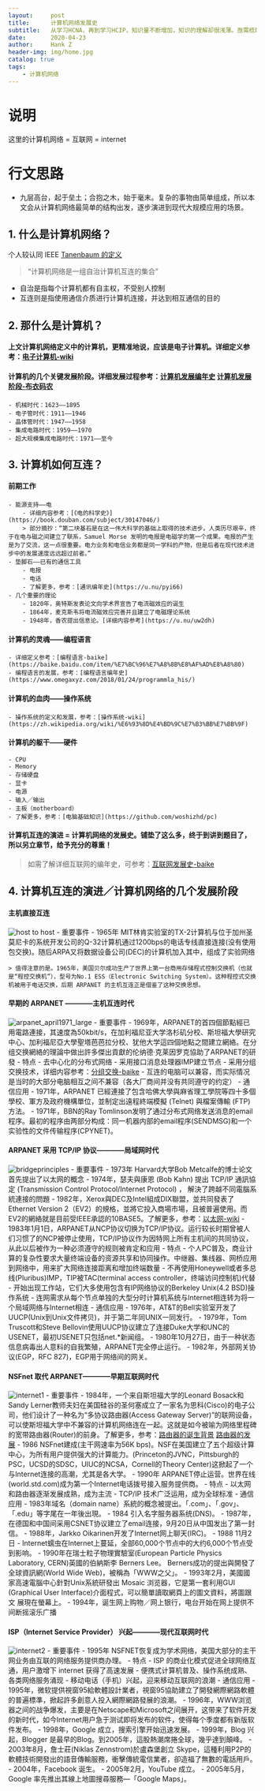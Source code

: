 ```yaml
---
layout:     post
title:      计算机网络发展史
subtitle:   从学习HCNA，再到学习HCIP，知识量不断增加，知识的理解却很浅薄。亟需梳理总结，弄懂基础网络知识的原理和由来
date:       2020-04-23
author:     Hank Z
header-img: img/home.jpg
catalog: true
tags:
    - 计算机网络
---
```


# 说明
这里的计算机网络 = 互联网 = internet

# 行文思路
- 九层高台，起于垒土；合抱之木，始于毫末。复杂的事物由简单组成，所以本文会从计算机网络最简单的结构出发，逐步演进到现代大规模应用的场景。

## 1. 什么是计算机网络？
个人较认同 IEEE [Tanenbaum 的定义](http://www.kfu.edu.cn/__local/5/12/31/621F7BE0D8218174C76EE8362BB_39A50BBC_39C6AC.pdf)
> “计算机网络是一组自治计算机互连的集合”
- 自治是指每个计算机都有自主权，不受别人控制
- 互连则是指使用通信介质进行计算机连接，并达到相互通信的目的

## 2. 那什么是计算机？
#### 上文计算机网络定义中的计算机，更精准地说，应该是电子计算机。详细定义参考：[电子计算机-wiki](https://zh.wikipedia.org/wiki/%E7%94%B5%E5%AD%90%E8%AE%A1%E7%AE%97%E6%9C%BA)
#### 计算机的几个关键发展阶段。详细发展过程参考：[计算机发展编年史](https://wenku.baidu.com/view/a39f83126bd97f192279e9a5.html) [计算机发展阶段-布衣码农](https://www.cnblogs.com/noteless/p/9242963.html)
	- 机械时代：1623——1895
	- 电子管时代：1911——1946
	- 晶体管时代：1947——1958
	- 集成电路时代：1959——1970
	- 超大规模集成电路时代：1971——至今

## 3. 计算机如何互连？
#### 前期工作
	- 能源支持——电
		- 详细内容参考：[《电的科学史》](https://book.douban.com/subject/30147046/)
		> 部分摘抄：“第二块基石是在这一伟大科学的基础上取得的技术进步。人类历尽艰辛，终于在电与磁之间建立了联系，Samuel Morse 发明的电报是电磁学的第一个成果。电报的产生是为了交流，这一点很重要。电力业务和电信业务都是同一学科的产物，但是后者在现代技术进步中的发展速度远远超过前者。”
	- 垫脚石——已有的通信工具
		- 电报
		- 电话
		- 了解更多，参考：[通讯编年史](https://u.nu/pyi66)
	- 几个重要的理论
		- 1820年，奥特斯发表论文向学术界宣告了电流磁效应的诞生
		- 1864年，麦克斯韦将电流磁效应完善并且建立了电磁理论系统
		- 1948年，香农提出信息论。[详细内容参考](https://u.nu/uw2dh)
#### 计算机的灵魂——编程语言
	- 详细定义参考：[编程语言-baike](https://baike.baidu.com/item/%E7%BC%96%E7%A8%8B%E8%AF%AD%E8%A8%80)
	- 编程语言的发展，参考：[编程语言编年史](https://www.omegaxyz.com/2018/01/24/programmla_his/)
#### 计算机的血肉——操作系统	
	- 操作系统的定义和发展，参考：[操作系统-wiki](https://zh.wikipedia.org/wiki/%E6%93%8D%E4%BD%9C%E7%B3%BB%E7%BB%9F)
#### 计算机的躯干——硬件
	- CPU
	- Memory
	- 存储硬盘
	- 显卡
	- 电源
	- 输入／输出
	- 主板（motherboard）	
	- 了解更多，参考：[电脑基础知识](https://github.com/woshizhd/pc)

#### 计算机互连的演进 = 计算机网络的发展史。铺垫了这么多，终于到讲到题目了，所以另立章节，给予充分的尊重！
> 如需了解详细互联网的编年史，可参考：[互联网发展史-baike](https://baike.baidu.com/item/%E4%BA%92%E8%81%94%E7%BD%91%E5%8F%91%E5%B1%95%E5%8F%B2/4635625)

## 4. 计算机互连的演进／计算机网络的几个发展阶段
#### 主机直接互连
![host to host](https://tva1.sinaimg.cn/large/007S8ZIlly1ged0t080q7j30ii04m74e.jpg)
	- 重要事件
		- 1965年 MIT林肯实验室的TX-2计算机与位于加州圣莫尼卡的系统开发公司的Q-32计算机通过1200bps的电话专线直接连接(没有使用包交换)。随后ARPA又将数据设备公司(DEC)的计算机加入其中，组成了实验网络

	> 值得注意的是。1965年，美国贝尔成功生产了世界上第一台商用存储程式控制交换机（也就是“程控交换机”），型号为No.1 ESS（Electronic Switching System）。这种程控式交换机被用于电话交换，后期 ARPANET 的主机互连正是借鉴了这种交换思想。

#### 早期的 ARPANET ————主机互连时代
![arpanet_april1971_large](https://tva1.sinaimg.cn/large/007S8ZIlly1ged1020e3og318m0u0wf6.gif)
	- 重要事件
		- 1969年，ARPANET的首四個節點經已用電路連接，其速度為50kbit/s，在加利福尼亚大学洛杉矶分校、斯坦福大學研究中心、加利福尼亞大學聖塔芭芭拉分校、犹他大学這四個地點之間建立網絡。在分组交换網絡的理論中做出許多傑出貢獻的伦纳德·克莱因罗克協助了ARPANET的研發
	- 特点
		- 去中心化的分布式网络
		- 采用接口消息处理器IMP建立节点
		- 采用分组交换技术，详细内容参考：[分组交换-baike](https://baike.baidu.com/item/%E5%88%86%E7%BB%84%E4%BA%A4%E6%8D%A2)
		- 互连的电脑可以兼容，而实际情况是当时的大部分电脑相互之间不兼容（各大厂商间并没有共同遵守的约定）
	- 通信应用
		- 1971年，ARPANET 已經連接了包含哈佛大學與麻省理工學院等四十多個學校、軍方及政府機構單位，並制定出遠程終端模擬 (Telnet) 與檔案傳輸 (FTP) 方法。
		- 1971年，BBN的Ray Tomlinson发明了通过分布式网络发送消息的email程序。最初的程序由两部分构成：同一机器内部的email程序(SENDMSG)和一个实验性的文件传输程序(CPYNET)。

#### ARPANET 采用 TCP/IP 协议————局域网时代
![bridgeprinciples](https://tva1.sinaimg.cn/large/007S8ZIlly1ged6xk5jhmj311a0qqtak.jpg)
	- 重要事件
		- 1973年 Harvard大学Bob Metcalfe的博士论文首先提出了以太网的概念
		- 1974年，瑟夫與康恩 (Bob Kahn) 提出 TCP/IP 通訊協定 (Transmission Control Protocol/Internet Protocol) ， 解決了跨越不同電腦系統連接的問題
		- 1982年，Xerox與DEC及Intel組成DIX聯盟，並共同發表了Ethernet Version 2（EV2）的規格，並將它投入商場市場，且被普遍使用。而EV2的網絡就是目前受IEEE承認的10BASE5。了解更多，参考：[以太网-wiki](https://zh.wikipedia.org/wiki/%E4%BB%A5%E5%A4%AA%E7%BD%91)
		- 1983年1月1日，ARPANET从NCP协议切换为TCP/IP协议。运行较长时期曾被人们习惯了的NCP被停止使用，TCP/IP协议作为因特网上所有主机间的共同协议，从此以后被作为一种必须遵守的规则被肯定和应用
	- 特点
		- 个人PC普及，商业计算的复杂性要求大量终端设备的资源共享和协同操作。中继器、集线器、网桥应用到网络中，用来扩大网络连接距离和增加终端数量
		- 不再使用Honeywell或者多总线(Pluribus)IMP，TIP被TAC(terminal access controller，终端访问控制机)代替
		- 开始出现工作站，它们大多使用包含有IP网络协议的Berkeley Unix(4.2 BSD)操作系统
		- 连网需求从每个节点单独的大型分时计算机系统与Internet相连转为将一个局域网络与Internet相连
	- 通信应用
		- 1976年，AT&T的Bell实验室开发了UUCP(Unix到Unix文件拷贝)，并于第二年同UNIX一同发行。
		- 1979年，Tom Truscott和Steve Bellovin使用UUCP协议建立了连接Duke大学和UNC的USENET，最初USENET只包括net.*新闻组。
		- 1980年10月27日，由于一种状态信息病毒出人意料的自我繁殖，ARPANET完全停止运行。
		- 1982年，外部网关协议(EGP，RFC 827)，EGP用于网络间的网关。


	
#### NSFnet 取代 ARPANET————早期互联网时代
![internet1](https://tva1.sinaimg.cn/large/007S8ZIlly1ged7dyyuj0j30xc0iiabe.jpg)
	- 重要事件
		- 1984年，一个来自斯坦福大学的Leonard Bosack和Sandy Lerner教师夫妇在美国硅谷的圣何塞成立了一家名为思科(Cisco)的电子公司，他们设计了一种名为“多协议路由器(Access Gateway Server)”的联网设备，可以使斯坦福大学中不兼容的计算机网络连在一起。这就是如今被喻为网络里程碑的宽带路由器(Router)的前身。了解更多，参考：[路由器的诞生背景](https://u.nu/pwaeb)  [路由器的发展](https://u.nu/cwg3m)
		- 1986 NSFnet建成(主干网速率为56K bps)。NSF在美国建立了五个超级计算中心，为所有用户提供强大的计算能力。(Princeton的JVNC，Pittsburgh的PSC，UCSD的SDSC，UIUC的NCSA，Cornell的Theory Center)这掀起了一个与Internet连接的高潮，尤其是各大学。
		- 1990年 ARPANET停止运营。世界在线(world.std.com)成为第一个Internet电话拨号接入服务提供商。
	- 特点
		- 以太网和路由器逐渐发展成熟，成为主流
		- TCP/IP 技术广泛运用，成为全球标准
	- 通信应用
		- 1983年域名（domain name）系統的概念被提出。「.com」、「.gov」、「.edu」等字尾在一年後出現。
		- 1984 引入名字服务器系统(DNS)。
		- 1987年，在德国和中国间采用CSNET协议建立了email连接，9月20日从中国发出了第一封信。
		- 1988年，Jarkko Oikarinen开发了Internet网上聊天(IRC)。
		- 1988 11月2日 - Internet蠕虫在Internet上蔓延，全部60,000个节点中的大约6,000个节点受到影响。
		- 1990年在瑞士粒子物理實驗室(European Particle Physics Laboratory, CERN)英國的伯納斯李 Berners Lee。 Berners成功的提出與開發了全球資訊網(World Wide Web)，被稱為「WWW之父」。
		- 1993年2月，美國國家高速電腦中心針對Unix系統研發出 Mosaic 浏览器，它是第一套利用GUI (Graphical User Interface)介面程式，可以簡單讀取網頁上的圖文資料，將圖跟文 展現在螢幕上。
		- 1994年，诞生网上购物／网上银行，电台开始在网上提供不间断摇滚乐广播

#### ISP（Internet Service Provider） 兴起————现代互联网时代
![internet2](https://tva1.sinaimg.cn/large/007S8ZIlly1ged79i7a36j30u012ath8.jpg)
	- 重要事件
		- 1995年 NSFNET恢复成为学术网络，美国大部分的主干网业务由互联的网络服务提供商办理。
	- 特点
		- ISP 的商业化模式促进全球网络互通，用户激增下 internet 获得了高速发展
		- 便携式计算机普及、操作系统成熟、各类网络服务涌现
		- 移动电话（手机）兴起，迎来移动互联网的浪潮
	- 通信应用
		- 1995年，微软提供視窗95給軟體設計業者，視窗95協助建立了開發網際網路軟體的普遍標準，掀起許多創意人投入網際網路發展的浪潮。
		- 1996年，WWW浏览器之间的战争爆发，主要是在Netscape和Microsoft之间展开，这带来了软件开发的新时代，如今Internet用户急于测试即将发布的软件，使得每个季度都有新版软件发布。
		- 1998年，Google 成立，搜索引擎开始迅速发展。
		- 1999年，Blog 兴起，Blogger 是最早的Blog。到2005年，這股熱潮席捲全球，幾乎達到顛峰。
		- 2003年8月，詹士莊(Niklas Zennstrom)於盧森堡創立 Skype，這種利用P2P的軟體技術開發出的語音傳輸服務，衝擊傳統電信業者，卻造福了無數的電話用戶。
		- 2004年，Facebook 诞生。
		- 2005年2月，YouTube 成立。
		- 2005年5月，Google 率先推出其線上地圖搜尋服務—「Google Maps」。